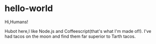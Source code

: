 # hello-world

Hi,Humans!

Hubot here,I like Node.js and Coffeescript(that's what I'm made of!).
I've had tacos on the moon and find them far superior to Tarth tacos.
